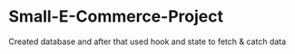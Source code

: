 # Small-E-Commerce-Project
Created database and after that used hook and state to fetch &amp; catch data
